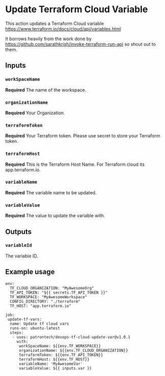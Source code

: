 # Update Terraform Cloud Variable

This action updates a Terraform Cloud variable
https://www.terraform.io/docs/cloud/api/variables.html

It borrows heavily from the work done by https://github.com/sarathkrish/invoke-terraform-run-api so shout out to them.

## Inputs

### `workSpaceName`

**Required** The name of the workspace.

### `organizationName`

**Required** Your Organization.

### `terraformToken`

**Required** Your Terraform token. Please use secret to store your Terraform token.

 ### `terraformHost`

**Required** This is the Terraform Host Name. For Terraform cloud its app.terraform.io.

### `variableName`

**Required** The variable name to be updated.

 ### `variableValue`

**Required** The value to update the variable with.

## Outputs

### `variableId`

 The variable ID.

## Example usage

```
env:
  TF_CLOUD_ORGANIZATION: "MyAwesomeOrg"
  TF_API_TOKEN: "${{ secrets.TF_API_TOKEN }}"
  TF_WORKSPACE: "MyAwesomeWorkspace"
  CONFIG_DIRECTORY: "./terraform"
  TF_HOST: "app.terraform.io"

job: 
 update-tf-vars:
  name: Update tf cloud vars
  runs-on: ubuntu-latest
  steps:
   - uses: patrontech/devops-tf-cloud-update-var@v1.0.1
     with:  
      workSpaceName: ${{env.TF_WORKSPACE}} 
      organizationName: ${{env.TF_CLOUD_ORGANIZATION}}
      terraformToken: ${{env.TF_API_TOKEN}}
      terraformHost: ${{env.TF_HOST}}
      variableName: 'MyAwesomeVar'
      variableValue: ${{ inputs.var }}

```
